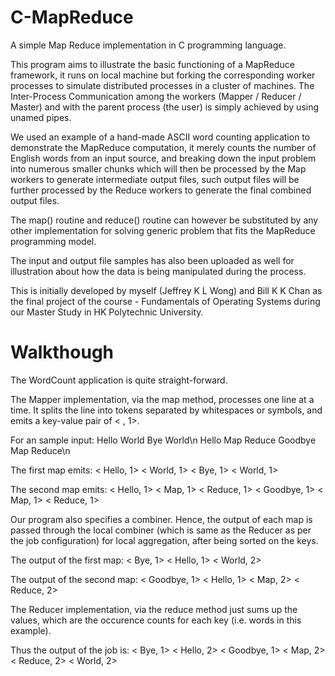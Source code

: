 # C-MapReduce
A simple Map Reduce implementation in C programming language.

This program aims to illustrate the basic functioning of a MapReduce framework, it runs on local machine but forking the corresponding worker processes to simulate distributed processes in a cluster of machines. The Inter-Process Communication among the workers (Mapper / Reducer / Master) and with the parent process (the user) is simply achieved by using unamed pipes.

We used an example of a hand-made ASCII word counting application to demonstrate the MapReduce computation, it merely counts the number of English words from an input source, and breaking down the input problem into numerous smaller chunks which will then be processed by the Map workers to generate intermediate output files, such output files will be further processed by the Reduce workers to generate the final combined output files.

The map() routine and reduce() routine can however be substituted by any other implementation for solving generic problem that fits the MapReduce programming model.

The input and output file samples has also been uploaded as well for illustration about how the data is being manipulated during the process.

This is initially developed by myself (Jeffrey K L Wong) and Bill K K Chan as the final project of the course - Fundamentals of Operating Systems during our Master Study in HK Polytechnic University. 


# Walkthough
The WordCount application is quite straight-forward.

The Mapper implementation, via the map method, processes one line at a time. It splits the line into tokens separated by whitespaces or symbols, and emits a key-value pair of < <word>, 1>.

For an sample input:
Hello World Bye World\n
Hello Map Reduce Goodbye Map Reduce\n

The first map emits:
< Hello, 1> 
< World, 1> 
< Bye, 1> 
< World, 1> 

The second map emits:
< Hello, 1> 
< Map, 1> 
< Reduce, 1> 
< Goodbye, 1> 
< Map, 1> 
< Reduce, 1> 

Our program also specifies a combiner. Hence, the output of each map is passed through the local combiner (which is same as the Reducer as per the job configuration) for local aggregation, after being sorted on the keys.

The output of the first map:
< Bye, 1> 
< Hello, 1> 
< World, 2> 

The output of the second map:
< Goodbye, 1> 
< Hello, 1> 
< Map, 2> 
< Reduce, 2> 

The Reducer implementation, via the reduce method just sums up the values, which are the occurence counts for each key (i.e. words in this example).

Thus the output of the job is:
< Bye, 1> 
< Hello, 2> 
< Goodbye, 1> 
< Map, 2> 
< Reduce, 2> 
< World, 2> 




